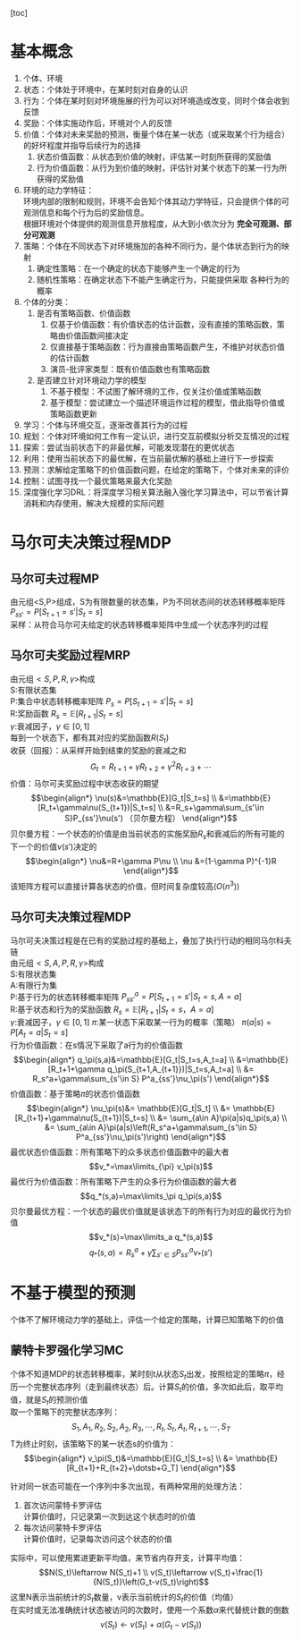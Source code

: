 [toc]
# 基本概念
1. 个体、环境
2. 状态：个体处于环境中，在某时刻对自身的认识  
3. 行为：个体在某时刻对环境施展的行为可以对环境造成改变，同时个体会收到反馈
4. 奖励：个体实施动作后，环境对个人的反馈
5. 价值：个体对未来奖励的预测，衡量个体在某一状态（或采取某个行为组合）的好坏程度并指导后续行为的选择  
   1.  状态价值函数：从状态到价值的映射，评估某一时刻所获得的奖励值  
   2.  行为价值函数：从行为到价值的映射，评估针对某个状态下的某一行为所获得的奖励值  
6. 环境的动力学特征：  
   环境内部的限制和规则，环境不会告知个体其动力学特征，只会提供个体的可观测信息和每个行为后的奖励信息。  
    根据环境对个体提供的观测信息开放程度，从大到小依次分为 **完全可观测、部分可观测**
7. 策略：个体在不同状态下对环境施加的各种不同行为，是个体状态到行为的映射  
    1. 确定性策略：在一个确定的状态下能够产生一个确定的行为  
    2. 随机性策略：在确定状态下不能产生确定行为，只能提供采取 各种行为的概率  
8. 个体的分类： 
   1. 是否有策略函数、价值函数 
      1. 仅基于价值函数：有价值状态的估计函数，没有直接的策略函数，策略由价值函数间接决定  
      2. 仅直接基于策略函数：行为直接由策略函数产生，不维护对状态价值的估计函数  
      3. 演员-批评家类型：既有价值函数也有策略函数
   2. 是否建立针对环境动力学的模型  
      1. 不基于模型：不试图了解环境的工作，仅关注价值或策略函数  
      2. 基于模型：尝试建立一个描述环境运作过程的模型，借此指导价值或策略函数更新    
9.  学习：个体与环境交互，逐渐改善其行为的过程  
10. 规划：个体对环境如何工作有一定认识，进行交互前模拟分析交互情况的过程  
11. 探索：尝试当前状态下的非最优解，可能发现潜在的更优状态  
12. 利用：使用当前状态下的最优解，在当前最优解的基础上进行下一步探索  
13. 预测：求解给定策略下的价值函数问题，在给定的策略下，个体对未来的评价  
14. 控制：试图寻找一个最优策略来最大化奖励  
15. 深度强化学习DRL：将深度学习相关算法融入强化学习算法中，可以节省计算消耗和内存使用，解决大规模的实际问题  

# 马尔可夫决策过程MDP
## 马尔可夫过程MP
由元组<S,P>组成，S为有限数量的状态集，P为不同状态间的状态转移概率矩阵  
$P_{ss'}=P[S_{t+1}=s'|S_t=s]$  
采样：从符合马尔可夫给定的状态转移概率矩阵中生成一个状态序列的过程  
## 马尔可夫奖励过程MRP
由元组$<S,P,R,\gamma>$构成  
S:有限状态集  
P:集合中状态转移概率矩阵 $P_{s}=P[S_{t+1}=s'|S_t=s]$    
R:奖励函数 $R_s=\mathbb{E} [R_{t+1}|S_t=s]$  
$\gamma$:衰减因子，$\gamma \in [0,1]$  
每到一个状态下，都有其对应的奖励函数$R(S_t)$  
收获（回报）：从采样开始到结束的奖励的衰减之和
$$G_t = R_{t+1}+\gamma R_{t+2}+ \gamma^2R_{t+3}+\dotsb $$
价值：马尔可夫奖励过程中状态收获的期望
$$\begin{align*}
    \nu(s)&=\mathbb{E}[G_t|S_t=s] \\
    &=\mathbb{E}[R_t+\gamma\nu(S_{t+1})|S_t=s] \\
    &=R_s+\gamma\sum_{s'\in S}P_{ss'}\nu(s')        （贝尔曼方程）
\end{align*}$$
贝尔曼方程：一个状态的价值是由当前状态的实施奖励$R_s$和衰减后的所有可能的下一个的价值$\nu(s')$决定的
$$\begin{align*}
    \nu&=R+\gamma P\nu \\
    \nu &=(1-\gamma P)^{-1}R
\end{align*}$$
该矩阵方程可以直接计算各状态的价值，但时间复杂度较高$(O(n^3) )$  

## 马尔可夫决策过程MDP
马尔可夫决策过程是在已有的奖励过程的基础上，叠加了执行行动的相同马尔科夫链  
由元组$<S,A,P,R,\gamma>$构成  
S:有限状态集  
A:有限行为集  
P:基于行为的状态转移概率矩阵 $P^a_{ss'}=P[S_{t+1}=s'|S_t=s,A=a]$  
R:基于状态和行为的奖励函数 $R_s=\mathbb{E} [R_{t+1}|S_t=s，A=a]$  
$\gamma$:衰减因子，$\gamma \in [0,1]$
$\pi$:某一状态下采取某一行为的概率（策略） $\pi(a|s)=P[A_t=a|S_t=s]$  
行为价值函数：在s情况下采取了a行为的价值函数
$$\begin{align*}
    q_\pi(s,a)&=\mathbb{E}[G_t|S_t=s,A_t=a] \\
    &=\mathbb{E}[R_t+1+\gamma q_\pi(S_{t+1,A_{t+1}})|S_t=s,A_t=a]   \\
    &= R_s^a+\gamma\sum_{s'\in S} P^a_{ss'}\nu_\pi(s')
\end{align*}$$
价值函数：基于策略$\pi$的状态价值函数
$$\begin{align*}
    \nu_\pi(s)&= \mathbb{E}[G_t|S_t] \\
    &= \mathbb{E}[R_{t+1}+\gamma\nu(S_{t+1})|S_t=s]    \\
    &= \sum_{a\in A}\pi(a|s)q_\pi(s,a)  \\
    &= \sum_{a\in A}\pi(a|s)\left(R_s^a+\gamma\sum_{s'\in S} P^a_{ss'}\nu_\pi(s')\right)
\end{align*}$$
最优状态价值函数：所有策略下的众多状态价值函数中的最大者
$$v_*=\max\limits_{\pi} v_\pi(s)$$
最优行为价值函数：所有策略下产生的众多行为价值函数的最大者  
$$q_*(s,a)=\max\limits_\pi q_\pi(s,a)$$
贝尔曼最优方程：一个状态的最优价值就是该状态下的所有行为对应的最优行为价值
$$v_*(s)=\max\limits_a q_*(s,a)$$
$$q_*(s,a)=R_s^a+\gamma\sum_{s'\in S} P^a_{ss'}\nu_*(s')$$  
# 不基于模型的预测
个体不了解环境动力学的基础上，评估一个给定的策略，计算已知策略下的价值
## 蒙特卡罗强化学习MC
个体不知道MDP的状态转移概率，某时刻t从状态$S_t$出发，按照给定的策略$\pi$，经历一个完整状态序列（走到最终状态）后。计算$S_t$的价值，多次如此后，取平均值，就是$S_t$的预测价值  
取一个策略下的完整状态序列：
$$S_1,A_1,R_2,S_2,A_2,R_3,\dotsb,R_t,S_t,A_t,R_{t+1},\dotsb,S_T$$
T为终止时刻，该策略下的某一状态s的价值为：
$$\begin{align*}
    v_\pi(S_t)&=\mathbb{E}[G_t|S_t=s]   \\
            &= \mathbb{E}[R_{t+1}+R_{t+2}+\dotsb+G_T]
\end{align*}$$

针对同一状态可能在一个序列中多次出现，有两种常用的处理方法：  
1. 首次访问蒙特卡罗评估  
    计算价值时，只记录第一次到达这个状态时的价值  
2. 每次访问蒙特卡罗评估  
    计算价值时，记录每次访问这个状态的价值  

实际中，可以使用累进更新平均值，来节省内存开支，计算平均值：  
$$N(S_t)\leftarrow N(S_t)+1    \\
v(S_t)\leftarrow v(S_t)+\frac{1}{N(S_t)}\left(G_t-v(S_t)\right)$$
这里N表示当前统计的$S_t$数量，v表示当前统计的$S_t$的价值（均值）  
在实时或无法准确统计状态被访问的次数时，使用一个系数$\alpha$来代替统计数的倒数
$$v(S_t)\leftarrow v(S_t)+\alpha\left(G_t-v(S_t)\right)$$
